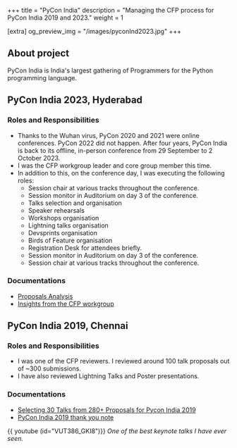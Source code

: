 +++
title = "PyCon India"
description = "Managing the CFP process for PyCon India 2019 and 2023."
weight = 1

[extra]
og_preview_img = "/images/pyconInd2023.jpg"
+++

## About project

PyCon India is India's largest gathering of Programmers for the Python programming language.

## PyCon India 2023, Hyderabad

### Roles and Responsibilities
* Thanks to the Wuhan virus, PyCon 2020 and 2021 were online conferences. PyCon 2022 did not happen. After four years, PyCon India is back to its offline, in-person conference from 29 September to 2 October 2023.
* I was the CFP workgroup leader and core group member this time. 
* In addition to this, on the conference day, I was executing the following roles:
  * Session chair at various tracks throughout the conference.
  * Session monitor in Auditorium on day 3 of the conference.
  * Talks selection and organisation
  * Speaker rehearsals
  * Workshops organisation
  * Lightning talks organisation
  * Devsprints organisation
  * Birds of Feature organisation
  * Registration Desk for attendees briefly. 
  * Session monitor in Auditorium on day 3 of the conference.
  * Session chair at various tracks throughout the conference.

### Documentations
* [Proposals Analysis](@/posts/an-analysis-of-pycon-india-2023-proposals.md)
* [Insights from the CFP workgroup](@/posts/pycon-india-2023-insights-from-the-cfp-workgroup.md)

## PyCon India 2019, Chennai

### Roles and Responsibilities
* I was one of the CFP reviewers. I reviewed around 100 talk proposals out of ~300 submissions.
* I have also reviewed Lightning Talks and Poster presentations.

### Documentations
* [Selecting 30 Talks from 280+ Proposals for Pycon India 2019](@/posts/pycon-india-cfp-review.md)
* [PyCon India 2019 thank you note](https://in.pycon.org/2019/thank-you.html)


{{ youtube (id="VUT386_GKI8")}}
*One of the best keynote talks I have ever seen.*